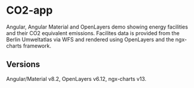 # CO2-app

Angular, Angular Material and OpenLayers demo showing energy facilities and their CO2 equivalent emissions. Facilites data is provided from the Berlin Umweltatlas via WFS
and rendered using OpenLayers and the ngx-charts framework.

## Versions

Angular/Material v8.2, OpenLayers v6.12, ngx-charts v13.

